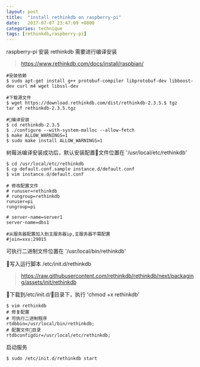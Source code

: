 ```yaml
---
layout: post
title:  "install rethinkdb on raspberry-pi"
date:   2017-07-07 23:47:09 +0800
categories: technique
tags: [rethinkdb,raspberry-pi]
---
```


raspberry-pi 安装 rethinkdb 需要进行编译安装
> https://www.rethinkdb.com/docs/install/raspbian/

```
#安装依赖
$ sudo apt-get install g++ protobuf-compiler libprotobuf-dev libboost-dev curl m4 wget libssl-dev

#下载源文件
$ wget https://download.rethinkdb.com/dist/rethinkdb-2.3.5.$ tgz
tar xf rethinkdb-2.3.5.tgz

#编译安装
$ cd rethinkdb-2.3.5
$ ./configure --with-system-malloc --allow-fetch
$ make ALLOW_WARNINGS=1
$ sudo make install ALLOW_WARNINGS=1

```

树莓派编译安装成功后，默认安装配置文件位置在 '/usr/local/etc/rethinkdb'

```
$ cd /usr/local/etc/rethinkdb
$ cp default.conf.sample instance.d/default.conf
$ vim instance.d/default.conf

# 修改配置文件
# runuser=rethinkdb
# rungroup=rethinkdb
runuser=pi
rungroup=pi

# server-name=server1
server-name=dbs1

#从服务器配置加入到主服务器ip,主服务器不需配置
#join=xxx:29015
```

可执行二进制文件位置在 '/usr/local/bin/rethinkdb'


写入运行脚本 /etc/init.d/rethinkdb
> https://raw.githubusercontent.com/rethinkdb/rethinkdb/next/packaging/assets/init/rethinkdb

下载到/etc/init.d/目录下，执行 'chmod +x rethinkdb'

```
$ vim rethinkdb
# 修复配置
# 可执行二进制程序
rtdbbin=/usr/local/bin/rethinkdb;
# 配置文件目录
rtdbconfigdir=/usr/local/etc/rethinkdb;
```

启动服务
```
$ sudo /etc/init.d/rethinkdb start
```
